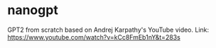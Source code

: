 # nanogpt
GPT2 from scratch based on Andrej Karpathy's YouTube video.
Link: https://www.youtube.com/watch?v=kCc8FmEb1nY&t=283s

